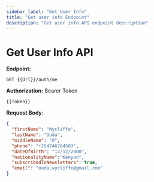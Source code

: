 ```yaml
---
sidebar_label: "Get User Info"
title: "Get user info Endpoint"
description: "Get user info API endpoint description"
---
```


# Get User Info API

**Endpoint:**

```
GET {{Url}}/auth/me
```

**Authorization:** Bearer Token

```
{{Token}}
```

**Request Body**:

```json
{
  "firstName": "Wycliffe",
  "lastName": "Ouda",
  "middleName": "O",
  "phone": "+254746764503",
  "dateOfBirth": "12/12/2000",
  "nationalityName":"Kenyan",
  "subscribedToNewsletters": true,
  "email": "ouda.wycliffe@gmail.com"
}
```
